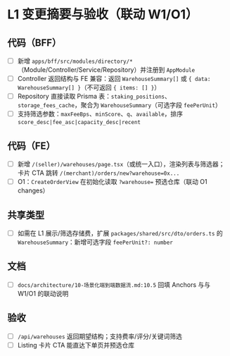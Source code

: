 # L1 变更摘要与验收（联动 W1/O1）

## 代码（BFF）
- [ ] 新增 `apps/bff/src/modules/directory/*`（Module/Controller/Service/Repository）并注册到 `AppModule`
- [ ] Controller 返回结构与 FE 兼容：返回 `WarehouseSummary[]` 或 `{ data: WarehouseSummary[] }`（不可返回 `{ items: [] }`）
- [ ] Repository 直接读取 Prisma 表：`staking_positions`、`storage_fees_cache`，聚合为 `WarehouseSummary`（可选字段 `feePerUnit`）
- [ ] 支持筛选参数：`maxFeeBps`、`minScore`、`q`、`available`，排序 `score_desc|fee_asc|capacity_desc|recent`

## 代码（FE）
- [ ] 新增 `/(seller)/warehouses/page.tsx`（或统一入口），渲染列表与筛选器；卡片 CTA 跳转 `/(merchant)/orders/new?warehouse=0x...`
- [ ] O1：`CreateOrderView` 在初始化读取 `?warehouse=` 预选仓库（联动 O1 changes）

## 共享类型
- [ ] 如需在 L1 展示/筛选存储费，扩展 `packages/shared/src/dto/orders.ts` 的 `WarehouseSummary`：新增可选字段 `feePerUnit?: number`

## 文档
- [ ] `docs/architecture/10-场景化端到端数据流.md:10.5` 回填 Anchors 与与 W1/O1 的联动说明

## 验收
- [ ] `/api/warehouses` 返回期望结构；支持费率/评分/关键词筛选
- [ ] Listing 卡片 CTA 能直达下单页并预选仓库
